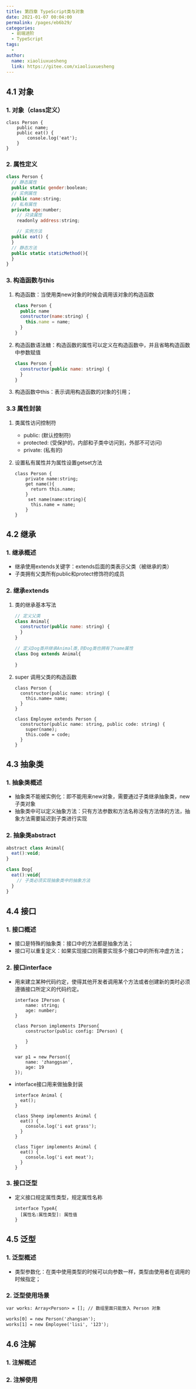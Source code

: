 ```yaml
---
title: 第四章 TypeScript类与对象
date: 2021-01-07 00:04:00
permalink: /pages/eb6b29/
categories:
  - 前端进阶
  - TypeScript
tags:
  - 
author: 
  name: xiaoliuxuesheng
  link: https://gitee.com/xiaoliuxuesheng
---
```


## 4.1 对象

### 1. 对象（class定义）

```tsx
class Person {
    public name;
    public eat() {
        console.log('eat');
    }   
}
```

### 2. 属性定义

```js
class Person {
  // 静态属性
  public static gender:boolean;
  // 实例属性
  public name:string;
  // 私有属性
  private age:number;
	// 只读属性
	readonly address:string;

	// 实例方法
  public eat() {
  }
  // 静态方法
  public static staticMethod(){
  }
}
```

### 3. 构造函数与this

1. 构造函数：当使用类new对象的时候会调用该对象的构造函数

   ```js
   class Person {
     public name
     constructor(name:string) {
       this.name = name;
     }
   }
   ```

2. 构造函数语法糖：构造函数的属性可以定义在构造函数中，并且省略构造函数中参数赋值

   ```js
   class Person {
     constructor(public name: string) {
     }
   }
   ```

3. 构造函数中this：表示调用构造函数的对象的引用；

### 3.3 属性封装

1. 类属性访问控制符

   - public: (默认控制符)
   - protected: (受保护的，内部和子类中访问到，外部不可访问)
   - private: (私有的)

2. 设置私有属性并为属性设置getset方法

   ```tsx
   class Person {
       private name:string;
       get name(){
         return this.name;
       }
     	set name(name:string){
         this.name = name;
       }
   }
   ```

## 4.2 继承

### 1. 继承概述

- 继承使用extends关键字：extends后面的类表示父类（被继承的类）
- 子类拥有父类所有public和protect修饰符的成员

### 2. 继承extends

1. 类的继承基本写法

   ```js
   // 定义父类
   class Animal{
     constructor(public name: string) {
     }
   }
   
   // 定义Dog类并继承Animal类,则Dog类也拥有了name属性
   class Dog extends Animal{
     
   }
   ```

2. super 调用父类的构造函数

   ```tsx
   class Person {
     constructor(public name: string) {
       this.name= name;
     }
   }
   
   class Employee extends Person {
     constructor(public name: string, public code: string) {
       super(name);
       this.code = code;
     }
   }
   ```


## 4.3 抽象类

### 1. 抽象类概述

- 抽象类不能被实例化：即不能用来new对象，需要通过子类继承抽象类，new子类对象
- 抽象类中可以定义抽象方法：只有方法参数和方法名称没有方法体的方法，抽象方法需要延迟到子类进行实现

### 2. 抽象类abstract

```js
abstract class Animal{
  eat():void;
}

class Dog{
  eat():void{
    // 子类必须实现抽象类中的抽象方法
  }
}
```

## 4.4 接口

### 1. 接口概述

- 接口是特殊的抽象类：接口中的方法都是抽象方法；
- 接口可以重复定义：如果实现接口则需要实现多个接口中的所有冲虚方法；

### 2. 接口interface

- 用来建立某种代码约定，使得其他开发者调用某个方法或者创建新的类时必须遵循接口所定义的代码约定。

  ```tsx
  interface IPerson {
      name: string;
      age: number;
  }
  
  class Person implements IPerson{
      constructor(public config: IPerson) {
          
      }
  }
  
  var p1 = new Person({
      name: 'zhanggsan',
      age: 19
  });
  ```

- interface接口用来做抽象封装

  ```tsx
  interface Animal {
    eat();
  }
  
  class Sheep implements Animal {
    eat() {
      console.log('i eat grass');
    }
  }
  
  class Tiger implements Animal {
    eat() {
      console.log('i eat meat');
    }
  }
  ```


### 3. 接口泛型

- 定义接口规定属性类型，规定属性名称

  ```tsx
  interface TypeA{
    [属性名:属性类型]: 属性值
  }
  ```


## 4.5 泛型

### 1. 泛型概述

- 类型参数化：在类中使用类型的时候可以向参数一样，类型由使用者在调用的时候指定；

### 2. 泛型使用场景

```tex
var works: Array<Person> = []; // 数组里面只能放入 Person 对象

works[0] = new Person('zhangsan');
works[1] = new Employee('lisi', '123');
```

## 4.6 注解

### 1. 注解概述

### 2. 注解使用
